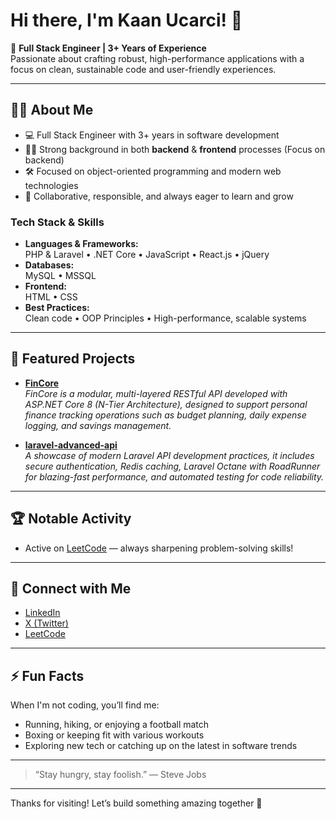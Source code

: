 # Hi there, I'm Kaan Ucarci! 👋

🚀 **Full Stack Engineer | 3+ Years of Experience**  
Passionate about crafting robust, high-performance applications with a focus on clean, sustainable code and user-friendly experiences.

---

## 👨‍💻 About Me

- 💻 Full Stack Engineer with 3+ years in software development
- 🧑‍💼 Strong background in both  **backend** & **frontend** processes (Focus on backend)
- 🛠️ Focused on object-oriented programming and modern web technologies
- 🤝 Collaborative, responsible, and always eager to learn and grow

### **Tech Stack & Skills**

- **Languages & Frameworks:**  
  PHP & Laravel • .NET Core • JavaScript • React.js • jQuery  
- **Databases:**  
  MySQL • MSSQL  
- **Frontend:**  
  HTML • CSS  
- **Best Practices:**  
  Clean code • OOP Principles • High-performance, scalable systems

---

## 🌟 Featured Projects

- [**FinCore**](https://github.com/kaanucarci/FinCore)  
  *FinCore is a modular, multi-layered RESTful API developed with ASP.NET Core 8 (N-Tier Architecture), designed to support personal finance tracking operations such as budget planning, daily expense logging, and savings management.*

- [**laravel-advanced-api**](https://github.com/kaanucarci/laravel-advanced-api)  
  *A showcase of modern Laravel API development practices, it includes secure authentication, Redis caching, Laravel Octane with RoadRunner for blazing-fast performance, and automated testing for code reliability.*

---

## 🏆 Notable Activity
- Active on [LeetCode](https://leetcode.com/u/kaanucarci/) — always sharpening problem-solving skills!

---

## 🔗 Connect with Me

- [LinkedIn](https://www.linkedin.com/in/kaanucarci/)
- [X (Twitter)](https://x.com/KaanUcarci)
- [LeetCode](https://leetcode.com/u/kaanucarci/)

---

## ⚡ Fun Facts

When I'm not coding, you’ll find me:
- Running, hiking, or enjoying a football match
- Boxing or keeping fit with various workouts
- Exploring new tech or catching up on the latest in software trends

---

> “Stay hungry, stay foolish.” — Steve Jobs

---

Thanks for visiting! Let’s build something amazing together 🚀

